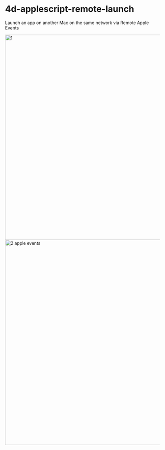 # 4d-applescript-remote-launch
Launch an app on another Mac on the same network via Remote Apple Events

<img width="668" alt="1" src="https://user-images.githubusercontent.com/1725068/39793885-55521f38-5382-11e8-80c6-b7f9139ec231.png">

<img width="668" alt="2 apple events" src="https://user-images.githubusercontent.com/1725068/39793888-5975f468-5382-11e8-83e0-e16476bad61d.png">
